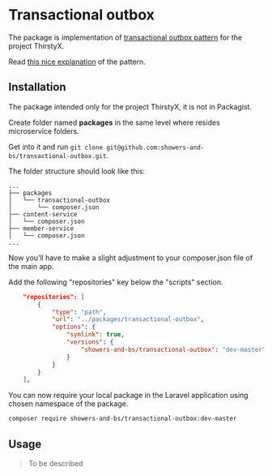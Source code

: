 # Transactional outbox

The package is implementation of [transactional outbox pattern](https://microservices.io/patterns/data/transactional-outbox.html) for the project ThirstyX.

Read [this nice explanation](https://phpnews.io/feeditem/reliable-event-dispatching-using-a-transactional-outbox) of the pattern.

## Installation

The package intended only for the project ThirstyX, it is not in Packagist.

Create folder named **packages** in the same level where resides microservice folders.

Get into it and run `git clone git@github.com:showers-and-bs/transactional-outbox.git`.

The folder structure should look like this:

<pre>
<code>...
&#9500;&#9472;&#9472; packages
&#9474;   &#9492;&#9472;&#9472; transactional-outbox
&#9474;       &#9492;&#9472;&#9472; composer.json
&#9500;&#9472;&#9472; content-service
&#9474;   &#9492;&#9472;&#9472; composer.json
&#9500;&#9472;&#9472; member-service
&#9474;   &#9492;&#9472;&#9472; composer.json
...</code>
</pre>


Now you’ll have to make a slight adjustment to your composer.json file of the main app.

Add the following "repositories" key below the "scripts" section.

```json
    "repositories": [
        {
            "type": "path",
            "url": "../packages/transactional-outbox",
            "options": {
                "symlink": true,
                "versions": {
                    "showers-and-bs/transactional-outbox": "dev-master"
                }
            }
        }
    ],
```

You can now require your local package in the Laravel application using chosen namespace of the package.

```sh
composer require showers-and-bs/transactional-outbox:dev-master
```

## Usage

> To be described

